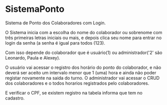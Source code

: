 # SistemaPonto
Sistema de Ponto dos Colaboradores com Login.

O Sistema inicia com a escolha do nome do colaborador ou sobrenome com três primeiras letras iniciais ou mais, e depois clica seu nome para entrar no login da 
senha (a senha é igual para todos (123).

Com isso depende do colaborador que é usuário(1) ou administrador('2' são Leonardo, Paula e Alexey).

O usuário vai acessar o registro dos horário do ponto do colaborador, e não deverá ser aceito um intervalo menor que 1 (uma) hora e ainda não poder registar novamente na saida do turno. 
O administrador vai acessar o CRUD dos colaboradores e o todos horarios registrados pelo colaboradores.

E verificar o CPF, se existem registro na tabela informa que tem no cadastro. 

